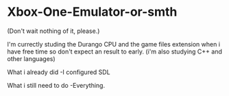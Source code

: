 # Xbox-One-Emulator-or-smth
(Don't wait nothing of it, please.)

I'm currectly studing the Durango CPU and the game files extension when i have free time so don't expect an result to early. (i'm also studying C++ and other languages)

What i already did
-I configured SDL

What i still need to do
-Everything.
